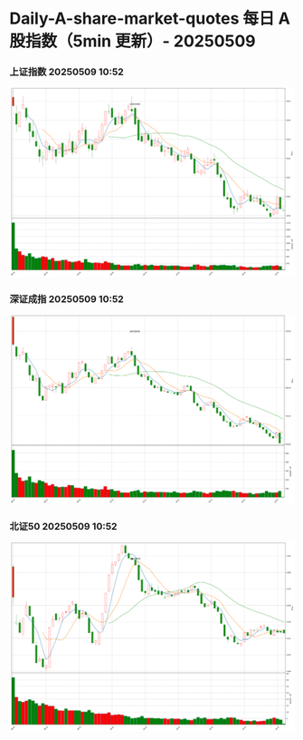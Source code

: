
# Daily-A-share-market-quotes 每日 A 股指数（5min 更新）- 20250509

### 上证指数 20250509 10:52
![](./fig/2025/5/20250509-sh000001.png)

### 深证成指 20250509 10:52
![](./fig/2025/5/20250509-sz399001.png)

### 北证50 20250509 10:52
![](./fig/2025/5/20250509-bj899050.png)
